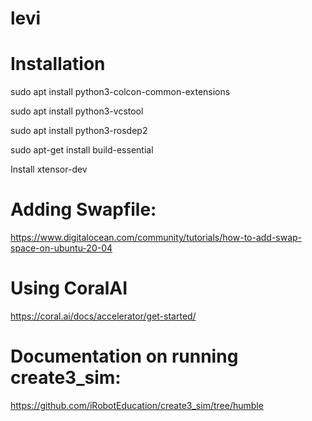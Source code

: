 # levi

# Installation
sudo apt install python3-colcon-common-extensions

sudo apt install python3-vcstool

sudo apt install python3-rosdep2

sudo apt-get install build-essential

Install xtensor-dev

# Adding Swapfile:
https://www.digitalocean.com/community/tutorials/how-to-add-swap-space-on-ubuntu-20-04


# Using CoralAI
https://coral.ai/docs/accelerator/get-started/

# Documentation on running create3_sim:
https://github.com/iRobotEducation/create3_sim/tree/humble

